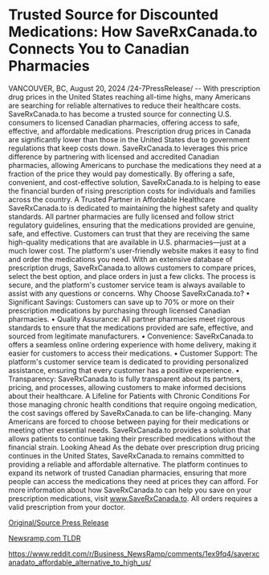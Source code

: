 # Trusted Source for Discounted Medications: How SaveRxCanada.to Connects You to Canadian Pharmacies

VANCOUVER, BC, August 20, 2024 /24-7PressRelease/ -- With prescription drug prices in the United States reaching all-time highs, many Americans are searching for reliable alternatives to reduce their healthcare costs. SaveRxCanada.to has become a trusted source for connecting U.S. consumers to licensed Canadian pharmacies, offering access to safe, effective, and affordable medications.  Prescription drug prices in Canada are significantly lower than those in the United States due to government regulations that keep costs down. SaveRxCanada.to leverages this price difference by partnering with licensed and accredited Canadian pharmacies, allowing Americans to purchase the medications they need at a fraction of the price they would pay domestically. By offering a safe, convenient, and cost-effective solution, SaveRxCanada.to is helping to ease the financial burden of rising prescription costs for individuals and families across the country.  A Trusted Partner in Affordable Healthcare  SaveRxCanada.to is dedicated to maintaining the highest safety and quality standards. All partner pharmacies are fully licensed and follow strict regulatory guidelines, ensuring that the medications provided are genuine, safe, and effective. Customers can trust that they are receiving the same high-quality medications that are available in U.S. pharmacies—just at a much lower cost.  The platform's user-friendly website makes it easy to find and order the medications you need. With an extensive database of prescription drugs, SaveRxCanada.to allows customers to compare prices, select the best option, and place orders in just a few clicks. The process is secure, and the platform's customer service team is always available to assist with any questions or concerns.  Why Choose SaveRxCanada.to?  • Significant Savings: Customers can save up to 70% or more on their prescription medications by purchasing through licensed Canadian pharmacies.  • Quality Assurance: All partner pharmacies meet rigorous standards to ensure that the medications provided are safe, effective, and sourced from legitimate manufacturers.  • Convenience: SaveRxCanada.to offers a seamless online ordering experience with home delivery, making it easier for customers to access their medications.  • Customer Support: The platform's customer service team is dedicated to providing personalized assistance, ensuring that every customer has a positive experience.  • Transparency: SaveRxCanada.to is fully transparent about its partners, pricing, and processes, allowing customers to make informed decisions about their healthcare.  A Lifeline for Patients with Chronic Conditions  For those managing chronic health conditions that require ongoing medication, the cost savings offered by SaveRxCanada.to can be life-changing. Many Americans are forced to choose between paying for their medications or meeting other essential needs. SaveRxCanada.to provides a solution that allows patients to continue taking their prescribed medications without the financial strain.  Looking Ahead  As the debate over prescription drug pricing continues in the United States, SaveRxCanada.to remains committed to providing a reliable and affordable alternative. The platform continues to expand its network of trusted Canadian pharmacies, ensuring that more people can access the medications they need at prices they can afford.  For more information about how SaveRxCanada.to can help you save on your prescription medications, visit www.SaveRxCanada.to.  All orders requires a valid prescription from your doctor. 

[Original/Source Press Release](https://www.24-7pressrelease.com/press-release/513640/trusted-source-for-discounted-medications-how-saverxcanadato-connects-you-to-canadian-pharmacies)
                    

[Newsramp.com TLDR](None) 

https://www.reddit.com/r/Business_NewsRamp/comments/1ex9fq4/saverxcanadato_affordable_alternative_to_high_us/